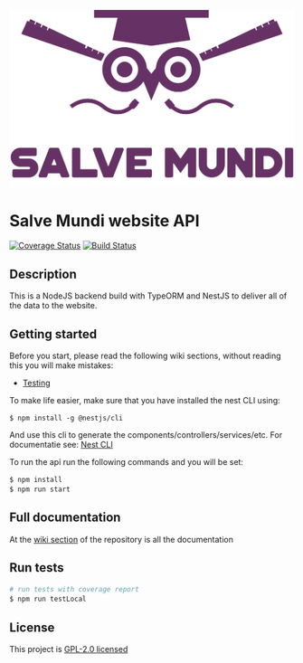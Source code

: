 ![Salve Mundi Logo](/Logo_paars.png)
# Salve Mundi website API
[![Coverage Status](https://coveralls.io/repos/github/salvemundi/samu-api/badge.svg?branch=feature/coverall)](https://coveralls.io/github/salvemundi/samu-api?branch=feature/coverall)
[![Build Status](https://travis-ci.com/salvemundi/samu-api.svg?branch=master)](https://travis-ci.com/salvemundi/samu-api)

## Description

This is a NodeJS backend build with TypeORM and NestJS to deliver all of the data to the website. 

## Getting started

Before you start, please read the following wiki sections, without reading this you will make mistakes:
- [Testing](https://github.com/salvemundi/samu-api/wiki)

To make life easier, make sure that you have installed the nest CLI using: 
```
$ npm install -g @nestjs/cli
```
And use this cli to generate the components/controllers/services/etc. For documentatie see: [Nest CLI](https://docs.nestjs.com/cli/usages)

To run the api run the following commands and you will be set:

```bash
$ npm install
$ npm run start
```

## Full documentation

At the [wiki section](https://github.com/salvemundi/samu-api/wiki) of the repository is all the documentation

## Run tests

```bash
# run tests with coverage report
$ npm run testLocal
```

## License

This project is [GPL-2.0 licensed](LICENSE)
